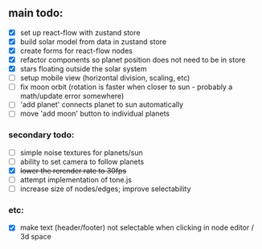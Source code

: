 ## main todo:
- [x] set up react-flow with zustand store
- [x] build solar model from data in zustand store
- [x] create forms for react-flow nodes
- [x] refactor components so planet position does not need to be in store
- [x] stars floating outside the solar system
- [ ] setup mobile view (horizontal division, scaling, etc)
- [ ] fix moon orbit (rotation is faster when closer to sun - probably a math/update error somewhere)
- [ ] 'add planet' connects planet to sun automatically
- [ ] move 'add moon' button to individual planets

### secondary todo:
- [ ] simple noise textures for planets/sun
- [ ] ability to set camera to follow planets
- [x] ~~lower the rerender rate to 30fps~~
- [ ] attempt implementation of tone.js
- [ ] increase size of nodes/edges; improve selectability

### etc:
- [x] make text (header/footer) not selectable when clicking in node editor / 3d space
